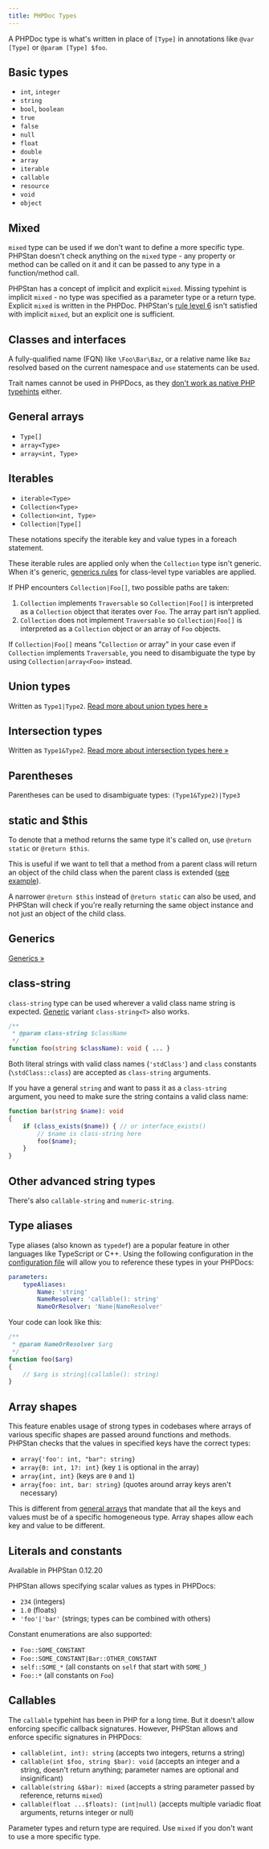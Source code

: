 ```yaml
---
title: PHPDoc Types
---
```


A PHPDoc type is what's written in place of `[Type]` in annotations like `@var [Type]` or `@param [Type] $foo`.

Basic types
-------------------------

* `int`, `integer`
* `string`
* `bool`, `boolean`
* `true`
* `false`
* `null`
* `float`
* `double`
* `array`
* `iterable`
* `callable`
* `resource`
* `void`
* `object`

Mixed
-------------------------

`mixed` type can be used if we don't want to define a more specific type. PHPStan doesn't check anything on the `mixed` type - any property or method can be called on it and it can be passed to any type in a function/method call.

PHPStan has a concept of implicit and explicit `mixed`. Missing typehint is implicit `mixed` - no type was specified as a parameter type or a return type. Explicit `mixed` is written in the PHPDoc. PHPStan's [rule level 6](/user-guide/rule-levels) isn't satisfied with implicit `mixed`, but an explicit one is sufficient.

Classes and interfaces
-------------------------

A fully-qualified name (FQN) like `\Foo\Bar\Baz`, or a relative name like `Baz` resolved based on the current namespace and `use` statements can be used.

Trait names cannot be used in PHPDocs, as they [don't work as native PHP typehints](https://3v4l.org/Ifr2J) either.

General arrays
-------------------------

* `Type[]`
* `array<Type>`
* `array<int, Type>`

Iterables
-------------------------

* `iterable<Type>`
* `Collection<Type>`
* `Collection<int, Type>`
* `Collection|Type[]`

These notations specify the iterable key and value types in a foreach statement.

These iterable rules are applied only when the `Collection` type isn't generic. When it's generic, [generics rules](/blog/generics-in-php-using-phpdocs) for class-level type variables are applied.

If PHP encounters `Collection|Foo[]`, two possible paths are taken:

1) `Collection` implements `Traversable` so `Collection|Foo[]` is interpreted as a `Collection` object that iterates over `Foo`. The array part isn't applied.
2) `Collection` does not implement `Traversable` so `Collection|Foo[]` is interpreted as a `Collection` object or an array of `Foo` objects.

If `Collection|Foo[]` means "`Collection` or array" in your case even if `Collection` implements `Traversable`, you need to disambiguate the type by using `Collection|array<Foo>` instead.

Union types
-------------------------

Written as `Type1|Type2`. [Read more about union types here »](/blog/union-types-vs-intersection-types)

Intersection types
-------------------------

Written as `Type1&Type2`. [Read more about intersection types here »](/blog/union-types-vs-intersection-types)

Parentheses
-------------------------

Parentheses can be used to disambiguate types: `(Type1&Type2)|Type3`

static and $this
-------------------------

To denote that a method returns the same type it's called on, use `@return static` or `@return $this`.

This is useful if we want to tell that a method from a parent class will return an object of the child class when the parent class is extended ([see example](/r/5f856517-5303-4237-95de-2bfa5bc4b9de)).

A narrower `@return $this` instead of `@return static` can also be used, and PHPStan will check if you're really returning the same object instance and not just an object of the child class.

Generics
-------------------------

[Generics »](/blog/generics-in-php-using-phpdocs)

class-string
-------------------------

`class-string` type can be used wherever a valid class name string is expected. [Generic](/blog/generics-in-php-using-phpdocs) variant `class-string<T>` also works.

```php
/**
 * @param class-string $className
 */
function foo(string $className): void { ... }
```

Both literal strings with valid class names (`'stdClass'`) and `class` constants (`\stdClass::class`) are accepted as `class-string` arguments.

If you have a general `string` and want to pass it as a `class-string` argument, you need to make sure the string contains a valid class name:

```php
function bar(string $name): void
{
    if (class_exists($name)) { // or interface_exists()
        // $name is class-string here
        foo($name);
    }
}
```

Other advanced string types
-------------------------

There's also `callable-string` and `numeric-string`.

Type aliases
-------------------------

Type aliases (also known as `typedef`) are a popular feature in other languages like TypeScript or C++. Using the following configuration in the [configuration file](/config-reference) will allow you to reference these types in your PHPDocs:

```yaml
parameters:
	typeAliases:
		Name: 'string'
		NameResolver: 'callable(): string'
		NameOrResolver: 'Name|NameResolver'
```

Your code can look like this:

```php
/**
 * @param NameOrResolver $arg
 */
function foo($arg)
{
	// $arg is string|(callable(): string)
}
```

Array shapes
-------------------------

This feature enables usage of strong types in codebases where arrays of various specific shapes are passed around functions and methods. PHPStan checks that the values in specified keys have the correct types:

* `array{'foo': int, "bar": string}`
* `array{0: int, 1?: int}` (key `1` is optional in the array)
* `array{int, int}` (keys are `0` and `1`)
* `array{foo: int, bar: string}` (quotes around array keys aren't necessary)

This is different from [general arrays](#general-arrays) that mandate that all the keys and values must be of a specific homogeneous type. Array shapes allow each key and value to be different.

Literals and constants
-------------------------

<div class="text-xs inline-block border border-green-600 text-green-600 bg-green-100 rounded px-1 mb-4">Available in PHPStan 0.12.20</div>

PHPStan allows specifying scalar values as types in PHPDocs:

* `234` (integers)
* `1.0` (floats)
* `'foo'|'bar'` (strings; types can be combined with others)

Constant enumerations are also supported:

* `Foo::SOME_CONSTANT`
* `Foo::SOME_CONSTANT|Bar::OTHER_CONSTANT`
* `self::SOME_*` (all constants on `self` that start with `SOME_`)
* `Foo::*` (all constants on `Foo`)

Callables
-------------------------

The `callable` typehint has been in PHP for a long time. But it doesn't allow enforcing specific callback signatures. However, PHPStan allows and enforce specific signatures in PHPDocs:

* `callable(int, int): string` (accepts two integers, returns a string)
* `callable(int $foo, string $bar): void` (accepts an integer and a string, doesn't return anything; parameter names are optional and insignificant)
* `callable(string &$bar): mixed` (accepts a string parameter passed by reference, returns `mixed`)
* `callable(float ...$floats): (int|null)` (accepts multiple variadic float arguments, returns integer or null)

Parameter types and return type are required. Use `mixed` if you don't want to use a more specific type.
